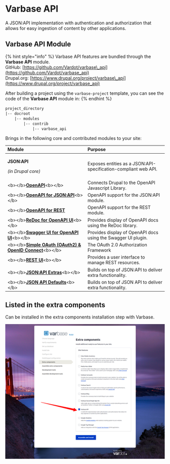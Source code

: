 # Varbase API

A JSON:API implementation with authentication and authorization that allows for easy ingestion of content by other applications.

## Varbase API Module

{% hint style="info" %}
Varbase API features are bundled through the **Varbase API** module.  
GitHub: [https://github.com/Vardot/varbase\_api](https://github.com/Vardot/varbase_api)  
Drupal.org: [https://www.drupal.org/project/varbase\_api](https://www.drupal.org/project/varbase_api)

After building a project using the `varbase-project` template, you can see the code of the **Varbase API** module in:
{% endhint %}

```text
project_directory
|-- docroot
    |-- modules
        |-- contrib
            |-- varbase_api
```

Brings in the following core and contributed modules to your site:

<table>
  <thead>
    <tr>
      <th style="text-align:left">Module</th>
      <th style="text-align:left">Purpose</th>
    </tr>
  </thead>
  <tbody>
    <tr>
      <td style="text-align:left">
        <p><b>JSON:API</b>
        </p>
        <p><em>(in Drupal core)</em>
        </p>
      </td>
      <td style="text-align:left">Exposes entities as a JSON:API-specification-compliant web API.</td>
    </tr>
    <tr>
      <td style="text-align:left">&lt;b&gt;&lt;/b&gt;<a href="https://www.drupal.org/project/openapi"><b>OpenAPI</b></a>&lt;b&gt;&lt;/b&gt;</td>
      <td
      style="text-align:left">Connects Drupal to the OpenAPI Javascript Library.</td>
    </tr>
    <tr>
      <td style="text-align:left">&lt;b&gt;&lt;/b&gt;<a href="https://www.drupal.org/project/openapi_jsonapi"><b>OpenAPI for JSON:API</b></a>&lt;b&gt;&lt;/b&gt;</td>
      <td
      style="text-align:left">OpenAPI support for the JSON:API module.</td>
    </tr>
    <tr>
      <td style="text-align:left">&lt;b&gt;&lt;/b&gt;<a href="https://www.drupal.org/project/openapi_rest"><b>OpenAPI for REST</b></a><b> </b>
      </td>
      <td style="text-align:left">OpenAPI support for the REST module.</td>
    </tr>
    <tr>
      <td style="text-align:left">&lt;b&gt;&lt;/b&gt;<a href="https://www.drupal.org/project/openapi_ui_redoc"><b>ReDoc for OpenAPI UI</b></a>&lt;b&gt;&lt;/b&gt;</td>
      <td
      style="text-align:left">Provides display of OpenAPI docs using the ReDoc library.</td>
    </tr>
    <tr>
      <td style="text-align:left">&lt;b&gt;&lt;/b&gt;<a href="https://www.drupal.org/project/openapi_ui_swagger"><b>Swagger UI for OpenAPI UI</b></a>&lt;b&gt;&lt;/b&gt;</td>
      <td
      style="text-align:left">Provides display of OpenAPI docs using the Swagger UI plugin.</td>
    </tr>
    <tr>
      <td style="text-align:left">&lt;b&gt;&lt;/b&gt;<a href="https://www.drupal.org/project/simple_oauth"><b>Simple OAuth (OAuth2) &amp; OpenID Connect</b></a>&lt;b&gt;&lt;/b&gt;</td>
      <td
      style="text-align:left">The OAuth 2.0 Authorization Framework</td>
    </tr>
    <tr>
      <td style="text-align:left">&lt;b&gt;&lt;/b&gt;<a href="https://www.drupal.org/project/restui"><b>REST UI</b></a>&lt;b&gt;&lt;/b&gt;</td>
      <td
      style="text-align:left">Provides a user interface to manage REST resources.</td>
    </tr>
    <tr>
      <td style="text-align:left">&lt;b&gt;&lt;/b&gt;<a href="https://www.drupal.org/project/jsonapi_extras"><b>JSON:API Extras</b></a>&lt;b&gt;&lt;/b&gt;</td>
      <td
      style="text-align:left">Builds on top of JSON:API to deliver extra functionality.</td>
    </tr>
    <tr>
      <td style="text-align:left">&lt;b&gt;&lt;/b&gt;<a href="https://www.drupal.org/project/jsonapi_extras"><b>JSON API Defaults</b></a>&lt;b&gt;&lt;/b&gt;</td>
      <td
      style="text-align:left">Builds on top of JSON API to deliver extra functionality.</td>
    </tr>
  </tbody>
</table>

## Listed in the extra components

Can be installed in the extra components installation step with Varbase.

![Varbase API in the List of Varbase Extra Components Installation Step](../../../.gitbook/assets/extra-components-varbase-varbase_api.png)



